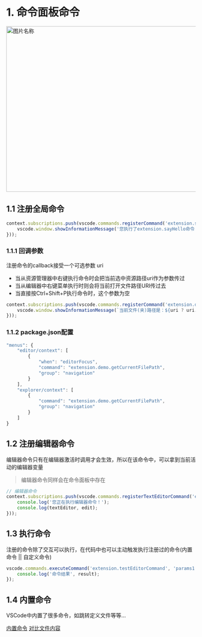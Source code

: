 # 1. 命令面板命令

<img src="https://rengar-1253859411.cos.ap-chengdu.myqcloud.com/img/20201111200723.png" width = "550" height = "440" alt="图片名称" style="margin: 0 auto;display: block;" />

## 1.1 注册全局命令
```js
context.subscriptions.push(vscode.commands.registerCommand('extension.sayHello', () => {
    vscode.window.showInformationMessage('您执行了extension.sayHello命令！')
}));
```

### 1.1.1 回调参数
注册命令的callback接受一个可选参数 uri

- 当从资源管理器中右键执行命令时会把当前选中资源路径uri作为参数传过
- 当从编辑器中右键菜单执行时则会将当前打开文件路径URI传过去
- 当直接按Ctrl+Shift+P执行命令时，这个参数为空

```js
context.subscriptions.push(vscode.commands.registerCommand('extension.demo.getCurrentFilePath', (uri) => {
    vscode.window.showInformationMessage(`当前文件(夹)路径是：${uri ? uri.path : '空'}`)
}));
```

### 1.1.2 package.json配置
```js
"menus": {
    "editor/context": [
        {
            "when": "editorFocus",
            "command": "extension.demo.getCurrentFilePath",
            "group": "navigation"
        }
    ],
    "explorer/context": [
        {
            "command": "extension.demo.getCurrentFilePath",
            "group": "navigation"
        }
    ]
}
```

## 1.2 注册编辑器命令
编辑器命令只有在编辑器激活时调用才会生效，所以在该命令中，可以拿到当前活动的编辑器变量
> 编辑器命令同样会在命令面板中存在
```js
// 编辑器命令
context.subscriptions.push(vscode.commands.registerTextEditorCommand('extension.testEditorCommand', (textEditor, edit) => {
    console.log('您正在执行编辑器命令！');
    console.log(textEditor, edit);
}));
```

## 1.3 执行命令
注册的命令除了交互可以执行，在代码中也可以主动触发执行注册过的命令(内置命令 || 自定义命令)
```js
vscode.commands.executeCommand('extension.testEditorCommand', 'params1', 'params2', ...).then(result => {
	console.log('命令结果', result);
});
```

## 1.4 内置命令
VSCode中内置了很多命令，如跳转定义文件等等...

[内置命令](https://code.visualstudio.com/api/references/commands)
[对比文件内容](./1.1.2%20对比文件内容命令.md)